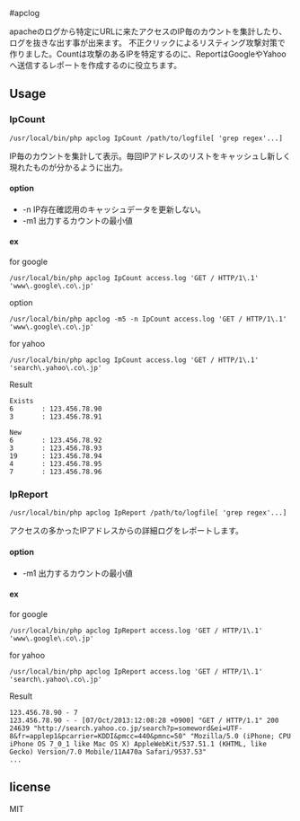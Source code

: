 #apclog

apacheのログから特定にURLに来たアクセスのIP毎のカウントを集計したり、ログを抜きな出す事が出来ます。
不正クリックによるリスティング攻撃対策で作りました。Countは攻撃のあるIPを特定するのに、ReportはGoogleやYahooへ送信するレポートを作成するのに役立ちます。

## Usage

### IpCount
```
/usr/local/bin/php apclog IpCount /path/to/logfile[ 'grep regex'...]
```

IP毎のカウントを集計して表示。毎回IPアドレスのリストをキャッシュし新しく現れたものが分かるように出力。

#### option
* -n IP存在確認用のキャッシュデータを更新しない。
* -m1 出力するカウントの最小値

#### ex

for google
```
/usr/local/bin/php apclog IpCount access.log 'GET / HTTP/1\.1' 'www\.google\.co\.jp'
```

option
```
/usr/local/bin/php apclog -m5 -n IpCount access.log 'GET / HTTP/1\.1' 'www\.google\.co\.jp'
```

for yahoo
```
/usr/local/bin/php apclog IpCount access.log 'GET / HTTP/1\.1' 'search\.yahoo\.co\.jp'
```

Result
```
Exists
6       : 123.456.78.90
3       : 123.456.78.91

New
6       : 123.456.78.92
3       : 123.456.78.93
19      : 123.456.78.94
4       : 123.456.78.95
7       : 123.456.78.96
```

### IpReport
```
/usr/local/bin/php apclog IpReport /path/to/logfile[ 'grep regex'...]
```

アクセスの多かったIPアドレスからの詳細ログをレポートします。

#### option
* -m1 出力するカウントの最小値

#### ex

for google
```
/usr/local/bin/php apclog IpReport access.log 'GET / HTTP/1\.1' 'www\.google\.co\.jp'
```

for yahoo
```
/usr/local/bin/php apclog IpReport access.log 'GET / HTTP/1\.1' 'search\.yahoo\.co\.jp'
```

Result
```
123.456.78.90 - 7
123.456.78.90 - - [07/Oct/2013:12:08:28 +0900] "GET / HTTP/1.1" 200 24639 "http://search.yahoo.co.jp/search?p=someword&ei=UTF-8&fr=applep1&pcarrier=KDDI&pmcc=440&pmnc=50" "Mozilla/5.0 (iPhone; CPU iPhone OS 7_0_1 like Mac OS X) AppleWebKit/537.51.1 (KHTML, like Gecko) Version/7.0 Mobile/11A470a Safari/9537.53"
...
```

## license
MIT
